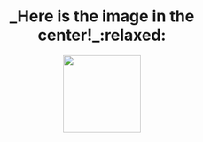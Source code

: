 <!DOCUMENT html>
<html>
<body>

<h1 align="center">_Here is the image in the center!_:relaxed:</h1>
<p align="center">
<img src="https://img/freepik.com/free-vector/cute-girl-hacker-operating-laptop-cartoon-vector-icon-illustration-people-technology-isolated-flat_138676-9487.jpg" width="140" height="140">
</p>

</body>
</html>
